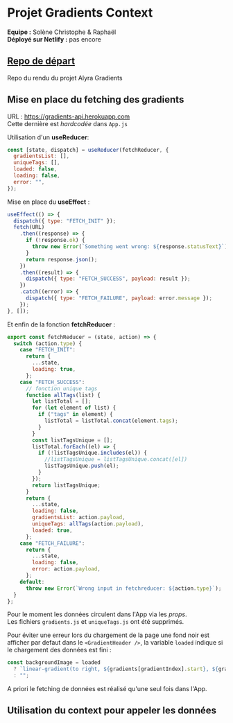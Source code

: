 # Projet Gradients Context

**Equipe :** Solène Christophe & Raphaël  
**Déployé sur Netlify :** pas encore

## [Repo de départ](https://github.com/RaphaelHardFork/gradients-project-start)

Repo du rendu du projet Alyra Gradients

## Mise en place du fetching des gradients

URL : https://gradients-api.herokuapp.com  
Cette dernière est _hardcodée_ dans `App.js`

Utilisation d'un **useReducer**:

```js
const [state, dispatch] = useReducer(fetchReducer, {
  gradientsList: [],
  uniqueTags: [],
  loaded: false,
  loading: false,
  error: "",
});
```

Mise en place du **useEffect** :

```js
useEffect(() => {
  dispatch({ type: "FETCH_INIT" });
  fetch(URL)
    .then((response) => {
      if (!response.ok) {
        throw new Error(`Something went wrong: ${response.statusText}`);
      }
      return response.json();
    })
    .then((result) => {
      dispatch({ type: "FETCH_SUCCESS", payload: result });
    })
    .catch((error) => {
      dispatch({ type: "FETCH_FAILURE", payload: error.message });
    });
}, []);
```

Et enfin de la fonction **fetchReducer** :

```js
export const fetchReducer = (state, action) => {
  switch (action.type) {
    case "FETCH_INIT":
      return {
        ...state,
        loading: true,
      };
    case "FETCH_SUCCESS":
      // fonction unique tags
      function allTags(list) {
        let listTotal = [];
        for (let element of list) {
          if ("tags" in element) {
            listTotal = listTotal.concat(element.tags);
          }
        }
        const listTagsUnique = [];
        listTotal.forEach((el) => {
          if (!listTagsUnique.includes(el)) {
            //listTagsUnique = listTagsUnique.concat([el])
            listTagsUnique.push(el);
          }
        });
        return listTagsUnique;
      }
      return {
        ...state,
        loading: false,
        gradientsList: action.payload,
        uniqueTags: allTags(action.payload),
        loaded: true,
      };
    case "FETCH_FAILURE":
      return {
        ...state,
        loading: false,
        error: action.payload,
      };
    default:
      throw new Error(`Wrong input in fetchreducer: ${action.type}`);
  }
};
```

Pour le moment les données circulent dans l'App via les _props_.  
Les fichiers `gradients.js` et `uniqueTags.js` ont été supprimés.

Pour éviter une erreur lors du chargement de la page une fond noir est afficher par defaut dans le `<GradientHeader />`, la variable `loaded` indique si le chargement des données est fini :

```js
const backgroundImage = loaded
  ? `linear-gradient(to right, ${gradients[gradientIndex].start}, ${gradients[gradientIndex].end})`
  : "";
```

A priori le fetching de données est réalisé qu'une seul fois dans l'App.

## Utilisation du context pour appeler les données
